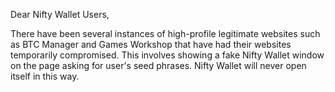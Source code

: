 Dear Nifty Wallet Users,

There have been several instances of high-profile legitimate websites such as BTC Manager and Games Workshop that have had their websites temporarily compromised. This involves showing a fake Nifty Wallet window on the page asking for user's seed phrases. Nifty Wallet will never open itself in this way.

